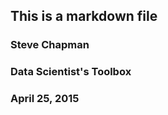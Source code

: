 ## This is a markdown file ##

### Steve Chapman ###
### Data Scientist's Toolbox ###
### April 25, 2015 ###